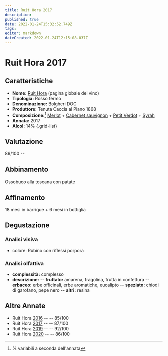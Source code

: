 ```yaml
---
title: Ruit Hora 2017
description: 
published: true
date: 2022-01-24T15:32:52.749Z
tags: 
editor: markdown
dateCreated: 2022-01-24T12:15:08.037Z
---
```


<div class="annata">

# Ruit Hora 2017

## Caratteristiche
- **Nome:** <span class="nome">[Ruit Hora](/vini/Italia/Toscana/Tenuta-Caccia-al-Piano-1868/Ruit-Hora/scheda-globale)</span> (pagina globale del vino) 
- **Tipologia:** Rosso fermo
- **Denominazione:** <span class="denominazione">Bolgheri DOC</span> 
- **Produttore:** <span class="cantina">Tenuta Caccia al Piano 1868</span> 
- **Composizione:**[^1] <span class="vitigno"> [Merlot](/vitigni/Francia/bacca-nera/merlot) + [Cabernet sauvignon](/vitigni/Francia/bacca-nera/cabernet-sauvignon) + [Petit Verdot](/vitigni/Francia/bacca-nera/petit-verdot) + [Syrah](/vitigni/Francia/bacca-nera/syrah) </span>
- **Annata:** <span class="annocorrente">2017</span>
- **Alcol:** 14%
{.grid-list}

## Valutazione

<span class="punteggio">89/100</span> -- <span class="valutazione"><span class="star-4"></span></span>

## Abbinamento
Ossobuco alla toscana con patate

## Affinamento
18 mesi in barrique + 6 mesi in bottiglia

## Degustazione

### Analisi visiva
- colore: Rubino con riflessi porpora

### Analisi olfattiva

<div class="vini vini-2017" id="Ruit-Hora"></div>
<div class="olfattiva-testo">

- **complessità:**  <span class="complessitaVino">complesso</span>
- **descrizione:** 
  -- **<span class="fruttatoInput">fruttato</span>:** amarena, fragolina, frutta in confettura
  -- **<span class="vegetaleInput">erbaceo</span>:** erbe officinali, erbe aromatiche, eucalipto
  -- **<span class="speziatoInput">speziato</span>:** chiodi di garofano, pepe nero
  -- **<span class="altriInput">altri</span>:** resina

</div>

## Altre Annate
- Ruit Hora [2016](/vini/Italia/Toscana/Tenuta-Caccia-al-Piano/Ruit-Hora/2016) -- <span class="star-3"></span> -- 85/100
- Ruit Hora [2017](/vini/Italia/Toscana/Tenuta-Caccia-al-Piano/Ruit-Hora/2017) -- <span class="star-3"></span> -- 87/100
- Ruit Hora [2019](/vini/Italia/Toscana/Tenuta-Caccia-al-Piano/Ruit-Hora/2019) -- <span class="star-5"></span> -- 92/100
- Ruit Hora [2020](/vini/Italia/Toscana/Tenuta-Caccia-al-Piano/Ruit-Hora/2020) -- <span class="star-3"></span> -- 86/100
  
[^1]: % variabili a seconda dell'annata
  
</div>